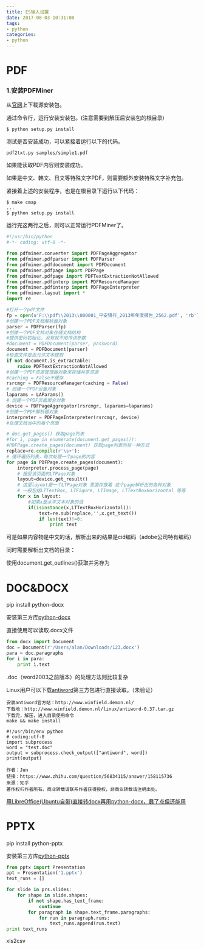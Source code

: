 ```yaml
---
title: ES输入设置
date: 2017-08-03 10:31:08
tags:
- python
categories:
- python
---
```


# PDF

### 1.安装PDFMiner

从[官网](http://www.unixuser.org/~euske/python/pdfminer/)上下载源安装包。

通过命令行，运行安装安装包。(注意需要到解压后安装包的根目录)

```
$ python setup.py install
```

测试是否安装成功，可以紧接着运行以下的代码。

```
pdf2txt.py samples/simple1.pdf
```

如果能读取PDF内容则安装成功。

如果是中文、韩文、日文等特殊文字PDF，则需要额外安装特殊文字补充包。

紧接着上述的安装程序，也是在根目录下运行以下代码：

```
$ make cmap
...
$ python setup.py install
```

运行完这两行之后，则可以正常运行PDFMiner了。

```python
#!/usr/bin/python
#-*- coding: utf-8 -*-

from pdfminer.converter import PDFPageAggregator
from pdfminer.pdfparser import PDFParser
from pdfminer.pdfdocument import PDFDocument
from pdfminer.pdfpage import PDFPage
from pdfminer.pdfpage import PDFTextExtractionNotAllowed
from pdfminer.pdfinterp import PDFResourceManager
from pdfminer.pdfinterp import PDFPageInterpreter
from pdfminer.layout import *
import re

#打开一个pdf文件
fp = open(u'F:\\pdf\\2013\\000001_平安银行_2013年年度报告_2562.pdf', 'rb')
#创建一个PDF文档解析器对象
parser = PDFParser(fp)
#创建一个PDF文档对象存储文档结构
#提供密码初始化，没有就不用传该参数
#document = PDFDocument(parser, password)
document = PDFDocument(parser)
#检查文件是否允许文本提取
if not document.is_extractable:
    raise PDFTextExtractionNotAllowed
#创建一个PDF资源管理器对象来存储共享资源
#caching = False不缓存
rsrcmgr = PDFResourceManager(caching = False)
# 创建一个PDF设备对象
laparams = LAParams()
# 创建一个PDF页面聚合对象
device = PDFPageAggregator(rsrcmgr, laparams=laparams)
#创建一个PDF解析器对象
interpreter = PDFPageInterpreter(rsrcmgr, device)
#处理文档当中的每个页面

# doc.get_pages() 获取page列表
#for i, page in enumerate(document.get_pages()):
#PDFPage.create_pages(document) 获取page列表的另一种方式
replace=re.compile(r'\s+');
# 循环遍历列表，每次处理一个page的内容
for page in PDFPage.create_pages(document):
    interpreter.process_page(page)
    # 接受该页面的LTPage对象
    layout=device.get_result()
    # 这里layout是一个LTPage对象 里面存放着 这个page解析出的各种对象
    # 一般包括LTTextBox, LTFigure, LTImage, LTTextBoxHorizontal 等等
    for x in layout:
        #如果x是水平文本对象的话
        if(isinstance(x,LTTextBoxHorizontal)):
            text=re.sub(replace,'',x.get_text())
            if len(text)!=0:
                print text
```

可是如果内容物是中文的话，解析出来的结果是cid编码（adobe公司特有编码）



同时需要解析出文档的目录：

使用document.get_outlines()获取并另存为



# DOC&DOCX

pip install python-docx

安装第三方库[python-docx](https://python-docx.readthedocs.io/)

直接使用可以读取.docx文件

```python
from docx import Document
doc = Document(r'/Users/alan/Downloads/123.docx')
para = doc.paragraphs
for i in para:
    print i.text
```

.doc（word2003之前版本）的处理方法则比较复杂

Linux用户可以下载[antiword](http://www.winfield.demon.nl/#Programmer)第三方包进行直接读取。（未验证）

```
安装antiword官方站：http://www.winfield.demon.nl/
下载地：http://www.winfield.demon.nl/linux/antiword-0.37.tar.gz
下载完，解压，进入目录使用命令 
make && make install

#!/usr/bin/env python
# coding:utf-8
import subprocess
word = "test.doc"
output = subprocess.check_output(["antiword", word])
print(output)

作者：Jun
链接：https://www.zhihu.com/question/56834115/answer/158115736
来源：知乎
著作权归作者所有。商业转载请联系作者获得授权，非商业转载请注明出处。
```

[用LibreOffice(Ubuntu自带)直接转docx再用python-docx，蠢了点但还能用](https://www.zhihu.com/question/56834115/answer/150658178)





# PPTX

pip install python-pptx

安装第三方库[python-pptx](https://python-pptx.readthedocs.io/en/latest/index.html)

```python
from pptx import Presentation
ppt = Presentation('1.pptx')
text_runs = []

for slide in prs.slides:
    for shape in slide.shapes:
        if not shape.has_text_frame:
            continue
        for paragraph in shape.text_frame.paragraphs:
            for run in paragraph.runs:
                text_runs.append(run.text)
print text_runs
```



xls2csv

